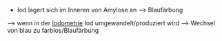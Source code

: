 - Iod lagert sich im Inneren von Amylose an --> Blaufärbung 

--> wenn in der [Iodometrie](Iodometrie.md) Iod umgewandelt/produziert wird --> Wechsel von blau zu farblos/Blaufärbung